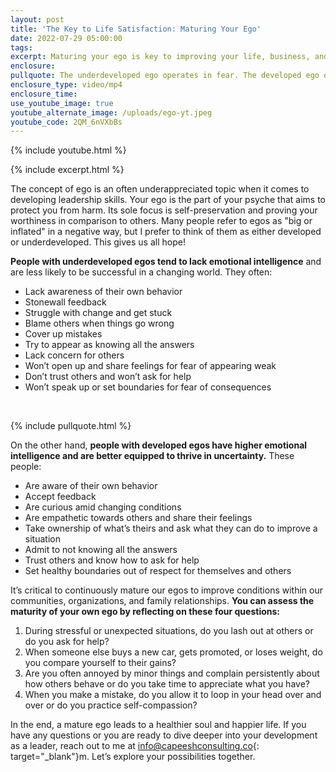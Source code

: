 ```yaml
---
layout: post
title: 'The Key to Life Satisfaction: Maturing Your Ego'
date: 2022-07-29 05:00:00
tags:
excerpt: Maturing your ego is key to improving your life, business, and relationships.
enclosure:
pullquote: The underdeveloped ego operates in fear. The developed ego operates in love.
enclosure_type: video/mp4
enclosure_time:
use_youtube_image: true
youtube_alternate_image: /uploads/ego-yt.jpeg
youtube_code: 2QM_6nVXbBs
---
```

{% include youtube.html %}

{% include excerpt.html %}

The concept of ego is an often underappreciated topic when it comes to developing leadership skills. Your ego is the part of your psyche that aims to protect you from harm. Its sole focus is self-preservation and proving your worthiness in comparison to others. Many people refer to egos as "big or inflated" in a negative way, but I prefer to think of them as either developed or underdeveloped. This gives us all hope\!

**People with underdeveloped egos tend to lack emotional intelligence**&nbsp;and are less likely to be successful in a changing world. They often:

* Lack awareness of their own behavior
* Stonewall feedback
* Struggle with change and get stuck
* Blame others when things go wrong
* Cover up mistakes
* Try to appear as knowing all the answers
* Lack concern for others
* Won’t open up and share feelings for fear of appearing weak
* Don’t trust others and won’t ask for help
* Won’t speak up or set boundaries for fear of consequences

&nbsp;

{% include pullquote.html %}

On the other hand,&nbsp;**people with developed egos have higher emotional intelligence and are better equipped to thrive in uncertainty.**&nbsp;These people:

* Are aware of their own behavior
* Accept feedback
* Are curious amid changing conditions
* Are empathetic towards others and share their feelings
* Take ownership of what’s theirs and ask what they can do to improve a situation
* Admit to not knowing all the answers
* Trust others and know how to ask for help
* Set healthy boundaries out of respect for themselves and others

It’s critical to continuously mature our egos to improve conditions within our communities, organizations, and family relationships.&nbsp;**You can assess the maturity of your own ego by reflecting on these four questions:**

1. During stressful or unexpected situations, do you lash out at others or do you ask for help?
2. When someone else buys a new car, gets promoted, or loses weight, do you compare yourself to their gains?&nbsp;
3. Are you often annoyed by minor things and complain persistently about how others behave or do you take time to appreciate what you have?
4. When you make a mistake, do you allow it to loop in your head over and over or do you practice self-compassion?

In the end, a mature ego leads to a healthier soul and happier life. If you have any questions or you are ready to dive deeper into your development as a leader, reach out to me at&nbsp;[info@capeeshconsulting.co](mailto:info@capeeshconsulting.com){: target="_blank"}m. Let’s explore your possibilities together.
